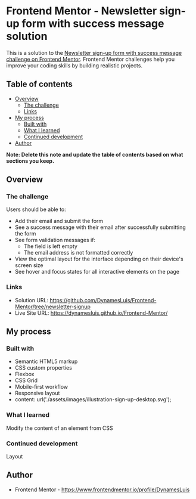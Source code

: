 # Frontend Mentor - Newsletter sign-up form with success message solution

This is a solution to the [Newsletter sign-up form with success message challenge on Frontend Mentor](https://www.frontendmentor.io/challenges/newsletter-signup-form-with-success-message-3FC1AZbNrv). Frontend Mentor challenges help you improve your coding skills by building realistic projects. 

## Table of contents

- [Overview](#overview)
  - [The challenge](#the-challenge)
  - [Links](#links)
- [My process](#my-process)
  - [Built with](#built-with)
  - [What I learned](#what-i-learned)
  - [Continued development](#continued-development)
- [Author](#author)


**Note: Delete this note and update the table of contents based on what sections you keep.**

## Overview

### The challenge

Users should be able to:

- Add their email and submit the form
- See a success message with their email after successfully submitting the form
- See form validation messages if:
  - The field is left empty
  - The email address is not formatted correctly
- View the optimal layout for the interface depending on their device's screen size
- See hover and focus states for all interactive elements on the page

### Links

- Solution URL: https://github.com/DynamesLuis/Frontend-Mentor/tree/newsletter-signup
- Live Site URL: https://dynamesluis.github.io/Frontend-Mentor/

## My process

### Built with

- Semantic HTML5 markup
- CSS custom properties
- Flexbox
- CSS Grid
- Mobile-first workflow
- Responsive layout
- content: url('./assets/images/illustration-sign-up-desktop.svg');

### What I learned

Modify the content of an element from CSS

### Continued development

Layout


## Author

- Frontend Mentor - https://www.frontendmentor.io/profile/DynamesLuis

